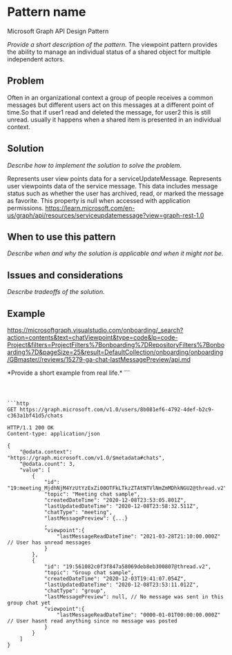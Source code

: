 # Pattern name

Microsoft Graph API Design Pattern

*Provide a short description of the pattern.*
The viewpoint pattern provides the ability to manage an individual status of a shared object for multiple independent actors.

## Problem

Often in an organizational context a group of people receives a common messages but different users act on this messages at a different point of time.So that if user1 read and deleted the message, for user2 this is still unread. usually it happens when a shared item is presented in an individual context.

## Solution

*Describe how to implement the solution to solve the problem.*

Represents user view points data for a serviceUpdateMessage.
Represents user viewpoints data of the service message. This data includes message status such as whether the user has archived, read, or marked the message as favorite. This property is null when accessed with application permissions.
https://learn.microsoft.com/en-us/graph/api/resources/serviceupdatemessage?view=graph-rest-1.0

## When to use this pattern

*Describe when and why the solution is applicable and when it might not be.*
  <Annotations Target="microsoft.graph.approvalItem/viewPoint">
        <Annotation Term="Org.OData.Core.V1.Computed" Bool="true" ags:OwnerService="Microsoft.Approvals" />
      </Annotations>

## Issues and considerations

*Describe tradeoffs of the solution.*

## Example
https://microsoftgraph.visualstudio.com/onboarding/_search?action=contents&text=chatViewpoint&type=code&lp=code-Project&filters=ProjectFilters%7Bonboarding%7DRepositoryFilters%7Bonboarding%7D&pageSize=25&result=DefaultCollection/onboarding/onboarding/GBmaster//reviews/15279-ga-chat-lastMessagePreview/api.md

  <Annotations Target="microsoft.graph.approvalItem/viewPoint">
        <Annotation Term="Org.OData.Core.V1.Computed" Bool="true" ags:OwnerService="Microsoft.Approvals" />
      </Annotations>
*Provide a short example from real life.*
```
  <ComplexType Name="chatViewpoint" ags:WorkloadIds="Microsoft.Teams.GraphSvc">
        <Property Name="isHidden" Type="Edm.Boolean" />
        <Property Name="lastMessageReadDateTime" Type="Edm.DateTimeOffset" />
  </ComplexType>

  <EntityType Name="chat" BaseType="graph.entity" ags:OwnerService="Microsoft.Teams.GraphSvc">
        <Property Name="chatType" Type="graph.chatType" Nullable="false" />
        <Property Name="createdDateTime" Type="Edm.DateTimeOffset" />
        <Property Name="lastUpdatedDateTime" Type="Edm.DateTimeOffset" />
        <Property Name="onlineMeetingInfo" Type="graph.teamworkOnlineMeetingInfo" />
        <Property Name="tenantId" Type="Edm.String" />
        <Property Name="topic" Type="Edm.String" />
        <Property Name="viewpoint" Type="graph.chatViewpoint" />
        <Property Name="webUrl" Type="Edm.String" />
        <NavigationProperty Name="assignedSensitivityLabel" Type="graph.sensitivityLabel" ContainsTarget="true" ags:IsHidden="true" />
        <NavigationProperty Name="installedApps" Type="Collection(graph.teamsAppInstallation)" ContainsTarget="true" />
        <NavigationProperty Name="lastMessagePreview" Type="graph.chatMessageInfo" ContainsTarget="true" />
        <NavigationProperty Name="members" Type="Collection(graph.conversationMember)" ContainsTarget="true" />
        <NavigationProperty Name="messages" Type="Collection(graph.chatMessage)" ContainsTarget="true" />
        <NavigationProperty Name="operations" Type="Collection(graph.teamsAsyncOperation)" ContainsTarget="true" />
        <NavigationProperty Name="permissionGrants" Type="Collection(graph.resourceSpecificPermissionGrant)" ContainsTarget="true" />
        <NavigationProperty Name="pinnedMessages" Type="Collection(graph.pinnedChatMessageInfo)" ContainsTarget="true" />
        <NavigationProperty Name="tabs" Type="Collection(graph.teamsTab)" ContainsTarget="true" />
  </EntityType>

```



```http
GET https://graph.microsoft.com/v1.0/users/8b081ef6-4792-4def-b2c9-c363a1bf41d5/chats
```

```http
HTTP/1.1 200 OK
Content-type: application/json

{
    "@odata.context": "https://graph.microsoft.com/v1.0/$metadata#chats",
    "@odata.count": 3,
    "value": [
        {
            "id": "19:meeting_MjdhNjM4YzUtYzExZi00OTFkLTkzZTAtNTVlNmZmMDhkNGU2@thread.v2",
            "topic": "Meeting chat sample",
            "createdDateTime": "2020-12-08T23:53:05.801Z",
            "lastUpdatedDateTime": "2020-12-08T23:58:32.511Z",
            "chatType": "meeting",
            "lastMessagePreview": {...}
            ,
            "viewpoint":{
                "lastMessageReadDateTime": "2021-03-28T21:10:00.000Z" // User has unread messages
            }
        },
        {
            "id": "19:561082c0f3f847a58069deb8eb300807@thread.v2",
            "topic": "Group chat sample",
            "createdDateTime": "2020-12-03T19:41:07.054Z",
            "lastUpdatedDateTime": "2020-12-08T23:53:11.012Z",
            "chatType": "group",
            "lastMessagePreview": null, // No message was sent in this group chat yet
            "viewpoint":{
                "lastMessageReadDateTime": "0000-01-01T00:00:00.000Z" // User hasnt read anything since no message was posted
            }
        }
    ]
}
```